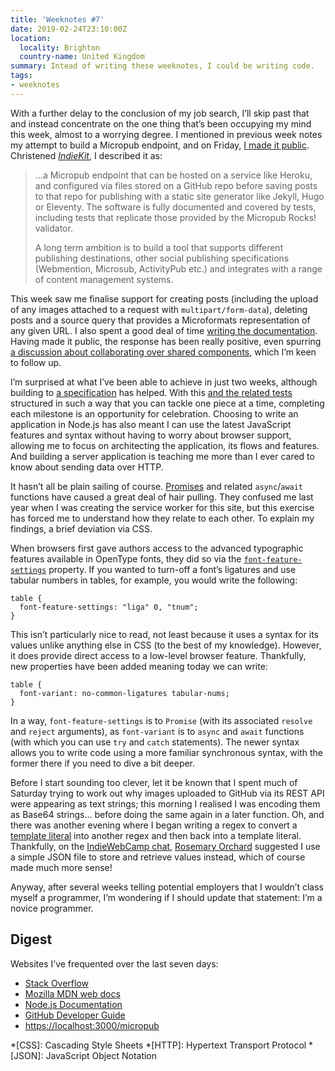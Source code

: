 ```yaml
---
title: 'Weeknotes #7'
date: 2019-02-24T23:10:00Z
location:
  locality: Brighton
  country-name: United Kingdom
summary: Intead of writing these weeknotes, I could be writing code.
tags:
- weeknotes
---
```

With a further delay to the conclusion of my job search, I’ll skip past that and instead concentrate on the one thing that’s been occupying my mind this week, almost to a worrying degree. I mentioned in previous week notes my attempt to build a Micropub endpoint, and on Friday, [I made it public][1]. Christened *[IndieKit][2]*, I described it as:

> …a Micropub endpoint that can be hosted on a service like Heroku, and configured via files stored on a GitHub repo before saving posts to that repo for publishing with a static site generator like Jekyll, Hugo or Eleventy. The software is fully documented and covered by tests, including tests that replicate those provided by the Micropub Rocks! validator.
>
> A long term ambition is to build a tool that supports different publishing destinations, other social publishing specifications (Webmention, Microsub, ActivityPub etc.) and integrates with a range of content management systems.

This week saw me finalise support for creating posts (including the upload of any images attached to a request with `multipart/form-data`), deleting posts and a source query that provides a Microformats representation of any given URL. I also spent a good deal of time [writing the documentation][3]. Having made it public, the response has been really positive, even spurring [a discussion about collaborating over shared components][4], which I’m keen to follow up.

I’m surprised at what I’ve been able to achieve in just two weeks, although building to [a specification][5] has helped. With this [and the related tests][6] structured in such a way that you can tackle one piece at a time, completing each milestone is an opportunity for celebration. Choosing to write an application in Node.js has also meant I can use the latest JavaScript features and syntax without having to worry about browser support, allowing me to focus on architecting the application, its flows and features. And building a server application is teaching me more than I ever cared to know about sending data over HTTP.

It hasn’t all be plain sailing of course. [Promises][7] and related `async`/`await` functions have caused a great deal of hair pulling. They confused me last year when I was creating the service worker for this site, but this exercise has forced me to understand how they relate to each other. To explain my findings, a brief deviation via CSS.

When browsers first gave authors access to the advanced typographic features available in OpenType fonts, they did so via the [`font-feature-settings`][8] property. If you wanted to turn-off a font’s ligatures and use tabular numbers in tables, for example, you would write the following:

```
table {
  font-feature-settings: "liga" 0, "tnum";
}
```

This isn’t particularly nice to read, not least because it uses a syntax for its values unlike anything else in CSS (to the best of my knowledge). However, it does provide direct access to a low-level browser feature. Thankfully, new properties have been added meaning today we can write:

```
table {
  font-variant: no-common-ligatures tabular-nums;
}
```

In a way, `font-feature-settings` is to `Promise` (with its associated `resolve` and `reject` arguments), as `font-variant` is to `async` and `await` functions (with which you can use `try` and `catch` statements). The newer syntax allows you to write code using a more familiar synchronous syntax, with the former there if you need to dive a bit deeper.

Before I start sounding too clever, let it be known that I spent much of Saturday trying to work out why images uploaded to GitHub via its REST API were appearing as text strings; this morning I realised I was encoding them as Base64 strings… before doing the same again in a later function. Oh, and there was another evening where I began writing a regex to convert a [template literal][9] into another regex and then back into a template literal. Thankfully, on the [IndieWebCamp chat][10], [Rosemary Orchard][11] suggested I use a simple JSON file to store and retrieve values instead, which of course made much more sense!

Anyway, after several weeks telling potential employers that I wouldn’t class myself a programmer, I’m wondering if I should update that statement: I’m a novice programmer.

## Digest

Websites I’ve frequented over the last seven days:

* [Stack Overflow](https://stackoverflow.com)
* [Mozilla MDN web docs](https://developer.mozilla.org/en-US/)
* [Node.js Documentation](https://nodejs.org/api/)
* [GitHub Developer Guide](https://developer.github.com)
* [https://localhost:3000/micropub](localhost:3000/micropub)

[1]: https://tiepz.com/notes/1550837320
[2]: https://tiepz.github.io/indiekit/
[3]: https://tiepz.github.io/indiekit/#documentation
[4]: https://github.com/tiepz/indiekit/issues/1
[5]: https://www.w3.org/TR/micropub/
[6]: https://micropub.rocks
[7]: https://developer.mozilla.org/en-US/docs/Web/JavaScript/Guide/Using_promises
[8]: https://developer.mozilla.org/en-US/docs/Web/CSS/font-feature-settings
[9]: https://developer.mozilla.org/en-US/docs/Web/JavaScript/Reference/Template_literals
[10]: https://indieweb.org/discuss
[11]: https://rosemaryorchard.com

*[CSS]: Cascading Style Sheets
*[HTTP]: Hypertext Transport Protocol
*[JSON]: JavaScript Object Notation
